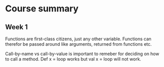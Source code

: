 # Course summary

## Week 1
Functions are first-class citizens, just any other variable. 
Functions can therefor be passed around like arguments, returned from functions etc.

Call-by-name vs call-by-value is important to remeber for deciding on how to call a method.
Def x = loop works but val x = loop will not work.
